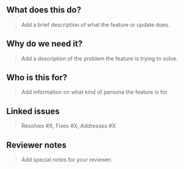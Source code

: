 <!--

Thanks for sending a pull request! Some things to remember:

If you have a trivial fix or improvement, just do it.

If you plan something more involved, first raise an issue to discuss.

Should you wish to work on an issue, claim it first by commenting on it.

If the pull request is a work in progress, make use of the "Draft PR" feature.

Title your pull request following "Conventional Commits" styling.

If applicable, update CHANGELOG.md  according to "Keep a Changelog".

If applicable, update documentation (especially the README).

It's okay to not follow all of these recommendations.

-->

## What does this do?

> Add a brief description of what the feature or update does.

## Why do we need it?

> Add a description of the problem the feature is trying to solve.

## Who is this for?

> Add information on what kind of persona the feature is for.

## Linked issues

> Resolves #X, Fixes #X, Addresses #X

## Reviewer notes

> Add special notes for your reviewer.

<!--

Feel free to remove sections if they are irrelevant to your PR.

-->
